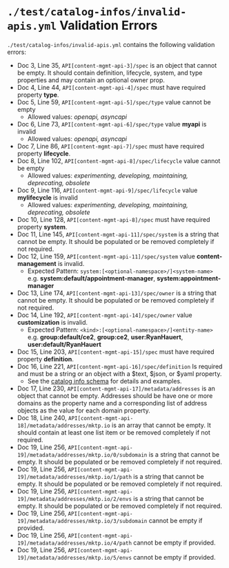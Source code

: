 # `./test/catalog-infos/invalid-apis.yml` Validation Errors

`./test/catalog-infos/invalid-apis.yml` contains the following validation errors:

- Doc 3, Line 35, `API[content-mgmt-api-3]/spec` is an object that cannot be empty. It should contain definition, lifecycle, system, and type properties and may contain an optional owner prop.
- Doc 4, Line 44, `API[content-mgmt-api-4]/spec` must have required property **type**.
- Doc 5, Line 59, `API[content-mgmt-api-5]/spec/type` value cannot be empty
  - Allowed values: *openapi, asyncapi*
- Doc 6, Line 73, `API[content-mgmt-api-6]/spec/type` value **myapi** is invalid
  - Allowed values: *openapi, asyncapi*
- Doc 7, Line 86, `API[content-mgmt-api-7]/spec` must have required property **lifecycle**.
- Doc 8, Line 102, `API[content-mgmt-api-8]/spec/lifecycle` value cannot be empty
  - Allowed values: *experimenting, developing, maintaining, deprecating, obsolete*
- Doc 9, Line 116, `API[content-mgmt-api-9]/spec/lifecycle` value **mylifecycle** is invalid
  - Allowed values: *experimenting, developing, maintaining, deprecating, obsolete*
- Doc 10, Line 128, `API[content-mgmt-api-8]/spec` must have required property **system**.
- Doc 11, Line 145, `API[content-mgmt-api-11]/spec/system` is a string that cannot be empty. It should be populated or be removed completely if not required.
- Doc 12, Line 159, `API[content-mgmt-api-11]/spec/system` value **content-management** is invalid.
  - Expected Pattern: `system:[<optional-namespace>/]<system-name>` e.g. **system:default/appointment-manager**, **system:appointment-manager**
- Doc 13, Line 174, `API[content-mgmt-api-13]/spec/owner` is a string that cannot be empty. It should be populated or be removed completely if not required.
- Doc 14, Line 192, `API[content-mgmt-api-14]/spec/owner` value **customization** is invalid.
  - Expected Pattern: `<kind>:[<optional-namespace>/]<entity-name>` e.g. **group:default/ce2**, **group:ce2**, **user:RyanHauert**, **user:default/RyanHauert**
- Doc 15, Line 203, `API[content-mgmt-api-15]/spec` must have required property **definition**.
- Doc 16, Line 221, `API[content-mgmt-api-16]/spec/definition` Is required and must be a string or an object with a $text, $json, or $yaml property.
  - See the [catalog info schema](https://github.com/im-open/validate-catalog-info/blob/main/schema/CatalogInfo.schema.json) for details and examples.
- Doc 17, Line 230, `API[content-mgmt-api-17]/metadata/addresses` is an object that cannot be empty. Addresses should be have one or more domains as the property name and a corresponding list of address objects as the value for each domain property.
- Doc 18, Line 240, `API[content-mgmt-api-18]/metadata/addresses/mktp.io` is an array that cannot be empty. It should contain at least one list item or be removed completely if not required.
- Doc 19, Line 256, `API[content-mgmt-api-19]/metadata/addresses/mktp.io/0/subdomain` is a string that cannot be empty. It should be populated or be removed completely if not required.
- Doc 19, Line 256, `API[content-mgmt-api-19]/metadata/addresses/mktp.io/1/path` is a string that cannot be empty. It should be populated or be removed completely if not required.
- Doc 19, Line 256, `API[content-mgmt-api-19]/metadata/addresses/mktp.io/2/envs` is a string that cannot be empty. It should be populated or be removed completely if not required.
- Doc 19, Line 256, `API[content-mgmt-api-19]/metadata/addresses/mktp.io/3/subdomain` cannot be empty if provided.
- Doc 19, Line 256, `API[content-mgmt-api-19]/metadata/addresses/mktp.io/4/path` cannot be empty if provided.
- Doc 19, Line 256, `API[content-mgmt-api-19]/metadata/addresses/mktp.io/5/envs` cannot be empty if provided.
